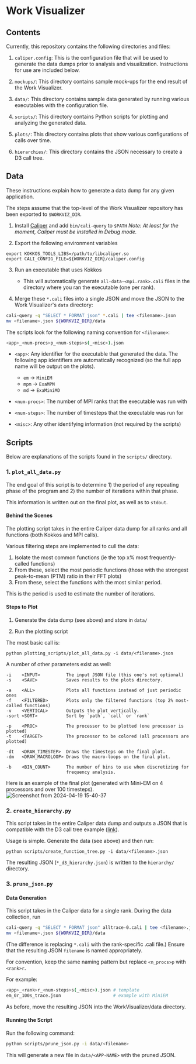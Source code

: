 # Work Visualizer

## Contents

Currently, this repository contains the following directories and files:

1. `caliper.config`: This is the configuration file that will be used to generate the data dumps prior to analysis and visualization. Instructions for use are included below.

2. `mockups/`: This directory contains sample mock-ups for the end result of the Work Visualizer.

3. `data/`: This directory contains sample data generated by running various executables with the configuration file.

4. `scripts/`: This directory contains Python scripts for plotting and analyzing the generated data.

5. `plots/`: This directory contains plots that show various configurations of calls over time.

6. `hierarchies/`: This directory contains the JSON necessary to create a D3 call tree.

## Data

These instructions explain how to generate a data dump for any given application.

The steps assume that the top-level of the Work Visualizer repository has been exported to `$WORKVIZ_DIR`.

1. Install [Caliper](https://github.com/LLNL/Caliper) and add `bin/cali-query` to `$PATH`
_Note: At least for the moment, Caliper must be installed in Debug mode._

2. Export the following environment variables

```
export KOKKOS_TOOLS_LIBS=/path/to/libcaliper.so
export CALI_CONFIG_FILE=${WORKVIZ_DIR}/caliper.config
```

3. Run an executable that uses Kokkos
   - This will automatically generate `all-data-<mpi.rank>.cali` files in the directory where you ran the executable (one per rank).

4. Merge these `*.cali` files into a single JSON and move the JSON to the Work Visualizer's `data` directory:

```sh
cali-query -q "SELECT * FORMAT json" *.cali | tee <filename>.json
mv <filename>.json ${WORKVIZ_DIR}/data
```

The scripts look for the following naming convention for `<filename>`:
```sh
<app>_<num-procs>p_<num-steps>s(_<misc>).json
```
- `<app>`: Any identifier for the executable that generated the data. The following app identifiers are automatically recognized (so the full app name will be output on the plots).
  - `em` -> `MiniEM`
  - `mpm` -> `ExaMPM`
  - `md` -> `ExaMiniMD`

- `<num-procs>`: The number of MPI ranks that the executable was run with
- `<num-steps>`: The number of timesteps that the executable was run for
- `<misc>`: Any other identifying information (not required by the scripts)

## Scripts

Below are explanations of the scripts found in the `scripts/` directory.

### 1. `plot_all_data.py`

The end goal of this script is to determine 1) the period of any repeating phase of the program and 2) the number of iterations within that phase.

This information is written out on the final plot, as well as to `stdout`.

#### Behind the Scenes

The plotting script takes in the entire Caliper data dump for all ranks and all functions (both Kokkos and MPI calls).

Various filtering steps are implemented to cull the data:
1. Isolate the most common functions (ie the top x% most frequently-called functions)
2. From these, select the most periodic functions (those with the strongest peak-to-mean (PTM) ratio in their FFT plots)
3. From these, select the functions with the most similar period.

This is the period is used to estimate the number of iterations.

#### Steps to Plot

1. Generate the data dump (see above) and store in `data/`

2. Run the plotting script

The most basic call is:

```
python plotting_scripts/plot_all_data.py -i data/<filename>.json
```

A number of other parameters exist as well:

```
-i    <INPUT>          The input JSON file (this one's not optional)
-s    <SAVE>           Saves results to the plots directory.

-a    <ALL>            Plots all functions instead of just periodic ones
-f    <FILTERED>       Plots only the filtered functions (top 2% most-called functions)
-v    <VERTICAL>       Outputs the plot vertically.
-sort <SORT>           Sort by `path`, `call` or `rank`

-p    <PROC>           The processor to be plotted (one processor is plotted)
-t    <TARGET>         The processor to be colored (all processors are plotted)

-dt   <DRAW_TIMESTEP>  Draws the timesteps on the final plot.
-dm   <DRAW_MACROLOOP> Draws the macro-loops on the final plot.

-b    <BIN_COUNT>      The number of bins to use when discretizing for
                       frequency analysis.
```

Here is an example of the final plot (generated with Mini-EM on 4 processors and over 100 timesteps).
![Screenshot from 2024-04-19 15-40-37](https://github.com/NexGenAnalytics/WorkVisualizer/assets/132086024/4d0f3cc3-b681-43a3-be53-92b24d7f8940)


### 2. `create_hierarchy.py`

This script takes in the entire Caliper data dump and outputs a JSON that is compatible with the D3 call tree example ([link](https://observablehq.com/d/273ba128f4494a5c)).

Usage is simple. Generate the data (see above) and then run:

```
python scripts/create_function_tree.py -i data/<filename>.json
```

The resulting JSON (`*_d3_hierarchy.json`) is written to the `hierarchy/` directory.

### 3. `prune_json.py`

#### Data Generation
This script takes in the Caliper data for a single rank. During the data collection, run

```sh
cali-query -q "SELECT * FORMAT json" alltrace-0.cali | tee <filename>.json
mv <filename>.json ${WORKVIZ_DIR}/data
```

(The difference is replacing `*.cali` with the rank-specific .cali file.) Ensure that the resulting JSON `filename` is named appropriately.

For convention, keep the same naming pattern but replace `<n_procs>p` with `<rank>r`.

For example:

```sh
<app>_<rank>r_<num-steps>s(_<misc>).json # template
em_0r_100s_trace.json                    # example with MiniEM
```

As before, move the resulting JSON into the WorkVisualizer/data directory.

#### Running the Script

Run the following command:
```sh
python scripts/prune_json.py -i data/<filename>
```

This will generate a new file in `data/<APP-NAME>` with the pruned JSON.
